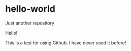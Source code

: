 # hello-world
Just another repository

Hello!

This is a test for using Github. I have never used it before!
